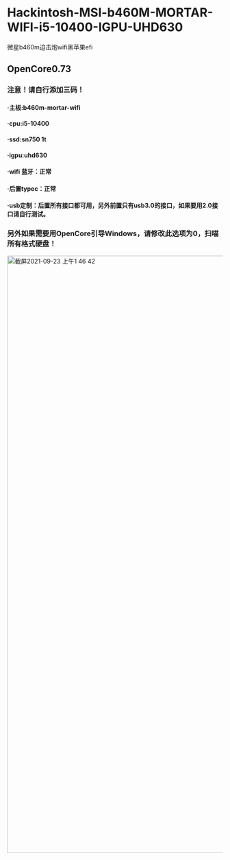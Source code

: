 # Hackintosh-MSI-b460M-MORTAR-WIFI-i5-10400-IGPU-UHD630
微星b460m迫击炮wifi黑苹果efi

## OpenCore0.73

### 注意！请自行添加三码！

#### ·主板:b460m-mortar-wifi

#### ·cpu:i5-10400

#### ·ssd:sn750 1t

#### ·igpu:uhd630

#### ·wifi 蓝牙：正常

#### ·后置typec：正常

#### ·usb定制：后置所有接口都可用，另外前置只有usb3.0的接口，如果要用2.0接口请自行测试。

### 另外如果需要用OpenCore引导Windows，请修改此选项为0，扫喵所有格式硬盘！
<img width="1392" alt="截屏2021-09-23 上午1 46 42" src="https://user-images.githubusercontent.com/71075978/134395050-2462fa28-7172-4c6b-9628-69e134103793.png">
